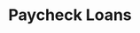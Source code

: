 ---
title: Paycheck Loans
slug: paycheck-loans
updated-on: '2024-05-30T13:44:31.749Z'
created-on: '2024-05-30T13:41:46.671Z'
published-on: '2024-05-30T13:54:32.469Z'
f_city-state-2:
- cms/city/boulder-co.md
- cms/city/pueblo-co.md
- cms/city/shreveport-la.md
- cms/city/wheat-ridge-co.md
- cms/city/glenwood-springs-co.md
- cms/city/colorado-springs-co.md
f_locations:
- cms/payday-loan/paycheck-loans-23691.md
- cms/payday-loan/paycheck-loans-23692.md
- cms/payday-loan/paycheck-loans-23693.md
- cms/payday-loan/paycheck-loans-23694.md
- cms/payday-loan/paycheck-loans-23695.md
- cms/payday-loan/paycheck-loans-23696.md
- cms/payday-loan/paycheck-loans-23697.md
- cms/payday-loan/paycheck-loans-23698.md
- cms/payday-loan/paycheck-loans-23699.md
- cms/payday-loan/paycheck-loans-23700.md
f_states:
- cms/state/colorado.md
- cms/state/louisiana.md
layout: '[company].html'
tags: company
---